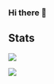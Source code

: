 ### Hi there 👋
## Stats
![](https://github-readme-stats.vercel.app/api?username=rahmatrasyidi&bg_color=30,e96443,904e95&title_color=fff&text_color=fff&show_icons=true&theme=radical&include_all_commits=true&count_private=true&line_height=30)

![](https://github-readme-stats.vercel.app/api/top-langs/?username=rahmatrasyidi&bg_color=30,e96443,904e95&title_color=fff&text_color=fff&show_icons=true&theme=radical&include_all_commits=true&count_private=true&line_height=30)
